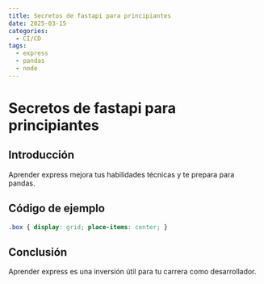 ```yaml
---
title: Secretos de fastapi para principiantes
date: 2025-03-15
categories:
  - CI/CD
tags:
  - express
  - pandas
  - node
---
```


# Secretos de fastapi para principiantes

## Introducción

Aprender express mejora tus habilidades técnicas y te prepara para pandas.

## Código de ejemplo

```css
.box { display: grid; place-items: center; }
```

## Conclusión

Aprender express es una inversión útil para tu carrera como desarrollador.